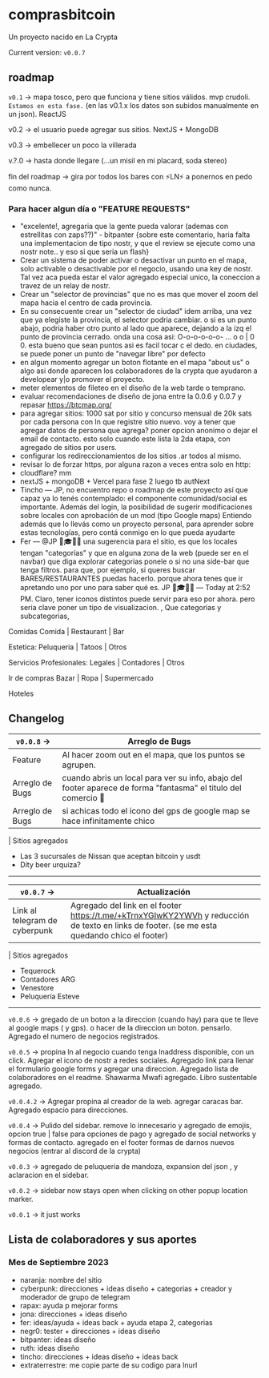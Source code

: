 # comprasbitcoin

Un proyecto nacido en La Crypta

Current version: `v0.0.7`

## roadmap

`v0.1` -> mapa tosco, pero que funciona y tiene sitios válidos. mvp crudoli. `Estamos en esta fase.` (en las v0.1.x los datos son subidos manualmente en un json). ReactJS

v0.2 -> el usuario puede agregar sus sitios. NextJS + MongoDB

v0.3 -> embellecer un poco la villerada

v.?.0 -> hasta donde llegare (...un misil en mi placard, soda stereo)

fin del roadmap -> gira por todos los bares con ⚡LN⚡ a ponernos en pedo como nunca.

### Para hacer algun día o "FEATURE REQUESTS"

- "excelente!, agregaria que la gente pueda valorar (ademas con estrellitas con zaps??)" - bitpanter {sobre este comentario, haria falta una implementacion de tipo nostr, y que el review se ejecute como una nostr note.. y eso si que seria un flash}
- Crear un sistema de poder activar o desactivar un punto en el mapa, solo activable o desactivable por el negocio, usando una key de nostr. Tal vez aca pueda estar el valor agregado especial unico, la coneccion a travez de un relay de nostr.
- Crear un "selector de provincias" que no es mas que mover el zoom del mapa hacia el centro de cada provincia.
- En su consecuente crear un "selector de ciudad" idem arriba, una vez que ya elegiste la provincia, el selector podria cambiar. o si es un punto abajo, podria haber otro punto al lado que aparece, dejando a la izq el punto de provincia cerrado. onda una cosa asi: O-o-o-o-o-o- ... o o | 0 0. esta bueno que sean puntos asi es facil tocar c el dedo. en ciudades, se puede poner un punto de "navegar libre" por defecto
- en algun momento agregar un boton flotante en el mapa "about us" o algo asi donde aparecen los colaboradores de la crypta que ayudaron a developear y|o promover el proyecto.
- meter elementos de fileteo en el diseño de la web tarde o temprano.
- evaluar recomendaciones de diseño de jona entre la 0.0.6 y 0.0.7 y repasar https://btcmap.org/
- para agregar sitios: 1000 sat por sitio y concurso mensual de 20k sats por cada persona con ln que registre sitio nuevo. voy a tener que agregar datos de persona que agrega? poner opcion anonimo o dejar el email de contacto. esto solo cuando este lista la 2da etapa, con agregado de sitios por users.
- configurar los redireccionamientos de los sitios .ar todos al mismo.
- revisar lo de forzar https, por alguna razon a veces entra solo en http:
- cloudflare? mm
- nextJS + mongoDB + Vercel para fase 2 luego tb autNext
- Tincho —
  JP, no encuentro repo o roadmap de este proyecto así que capaz ya lo tenés contemplado: el componente comunidad/social es importante. Además del login, la posibilidad de sugerir modificaciones sobre locales con aprobación de un mod (tipo Google maps)
  Entiendo además que lo llevás como un proyecto personal, para aprender sobre estas tecnologías, pero contá conmigo en lo que pueda ayudarte
- Fer —
  @JP 🧙🎓🤿🐺 una sugerencia para el sitio, es que los locales tengan "categorías"
  y que en alguna zona de la web (puede ser en el navbar) que diga explorar categorias ponele
  o si no una side-bar que tenga filtros. para que, por ejemplo, si queres buscar BARES/RESTAURANTES puedas hacerlo. porque ahora tenes que ir apretando uno por uno para saber qué es. JP 🧙🎓🤿🐺 — Today at 2:52 PM. Claro, tener iconos distintos puede servir para eso por ahora. pero seria clave poner un tipo de visualizacion. , Que categorias y subcategorias,

Comidas
Comida | Restaurant | Bar

Estetica:
Peluqueria | Tatoos | Otros

Servicios Profesionales:
Legales | Contadores | Otros

Ir de compras
Bazar | Ropa | Supermercado

Hoteles

## Changelog

| `v0.0.8` ->     | Arreglo de Bugs                                                                                                |
| --------------- | -------------------------------------------------------------------------------------------------------------- |
| Feature         | Al hacer zoom out en el mapa, que los puntos se agrupen.                                                       |
| Arreglo de Bugs | cuando abris un local para ver su info, abajo del footer aparece de forma "fantasma" el titulo del comercio 👀 |
| Arreglo de Bugs | si achicas todo el icono del gps de google map se hace infinitamente chico                                     |

| Sitios agregados

- Las 3 sucursales de Nissan que aceptan bitcoin y usdt
- Dity beer urquiza?

---

| `v0.0.7` ->                   | Actualización                                                                                                                                |
| ----------------------------- | -------------------------------------------------------------------------------------------------------------------------------------------- |
| Link al telegram de cyberpunk | Agregado del link en el footer https://t.me/+kTrnxYGIwKY2YWVh y reducción de texto en links de footer. (se me esta quedando chico el footer) |

| Sitios agregados

- Tequerock
- Contadores ARG
- Venestore
- Peluquería Esteve

---

`v0.0.6` -> gregado de un boton a la direccion (cuando hay) para que te lleve al google maps ( y gps). o hacer de la direccion un boton. pensarlo. Agregado el numero de negocios registrados.

`v0.0.5` -> propina ln al negocio cuando tenga lnaddress disponible, con un click. Agregar el icono de nostr a redes sociales. Agregado link para llenar el formulario google forms y agregar una direccion. Agregado lista de colaboradores en el readme. Shawarma Mwafi agregado. Libro sustentable agregado.

`v0.0.4.2` -> Agregar propina al creador de la web. agregar caracas bar. Agregado espacio para direcciones.

`v0.0.4` -> Pulido del sidebar. remove lo innecesario y agregado de emojis, opcion true | false para opciones de pago y agregado de social networks y formas de contacto. agregado en el footer formas de darnos nuevos negocios (entrar al discord de la crypta)

`v0.0.3` -> agregado de peluqueria de mandoza, expansion del json , y aclaracion en el sidebar.

`v0.0.2` -> sidebar now stays open when clicking on other popup location marker.

`v0.0.1` -> it just works

## Lista de colaboradores y sus aportes

### Mes de Septiembre 2023

- naranja: nombre del sitio
- cyberpunk: direcciones + ideas diseño + categorias + creador y moderador de grupo de telegram
- rapax: ayuda p mejorar forms
- jona: direcciones + ideas diseño
- fer: ideas/ayuda + ideas back + ayuda etapa 2, categorias
- negr0: tester + direcciones + ideas diseño
- bitpanter: ideas diseño
- ruth: ideas diseño
- tincho: direcciones + ideas diseño + ideas back
- extraterrestre: me copie parte de su codigo para lnurl
